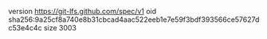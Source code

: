 version https://git-lfs.github.com/spec/v1
oid sha256:9a25cf8a740e8b31cbcad4aac522eeb1e7e59f3bdf393566ce57627dc53e4c4c
size 3003

